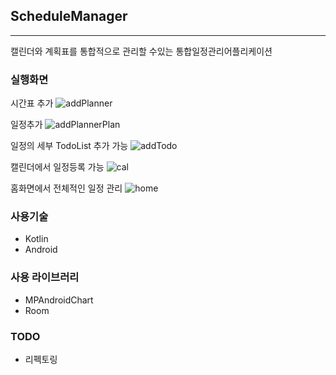## ScheduleManager

---
캘린더와 계획표를 통합적으로 관리할 수있는 통합일정관리어플리케이션

### 실행화면
시간표 추가
![addPlanner](Docs/img/addPlanner.png)

일정추가
![addPlannerPlan](Docs/img/addPlannerPlan.png)

일정의 세부 TodoList 추가 가능
![addTodo](Docs/img/addTodo.png)

캘린더에서 일정등록 가능
![cal](Docs/img/addCalPlan.png)

홈화면에서 전체적인 일정 관리
![home](Docs/img/home.png)
### 사용기술
- Kotlin
- Android

### 사용 라이브러리
- MPAndroidChart 
- Room 

### TODO
- 리펙토링